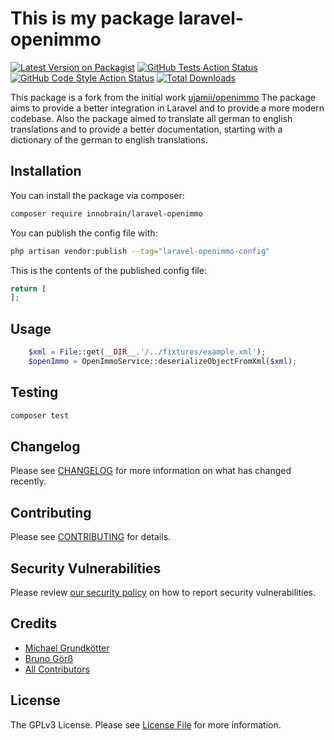 # This is my package laravel-openimmo

[![Latest Version on Packagist](https://img.shields.io/packagist/v/innobrain/laravel-openimmo.svg?style=flat-square)](https://packagist.org/packages/innobrain/laravel-openimmo)
[![GitHub Tests Action Status](https://img.shields.io/github/actions/workflow/status/innobraingmbh/laravel-openimmo/tests.yml?branch=main&label=tests&style=flat-square)](https://github.com/innobraingmbh/laravel-openimmo/actions/workflows/tests.yml?query=branch%3Amain)
[![GitHub Code Style Action Status](https://img.shields.io/github/actions/workflow/status/innobraingmbh/laravel-openimmo/code-style.yml?branch=main&label=code%20style&style=flat-square)](https://github.com/innobraingmbh/laravel-openimmo/actions/workflows/code-style.yml?query=branch%3Amain)
[![Total Downloads](https://img.shields.io/packagist/dt/innobrain/laravel-openimmo.svg?style=flat-square)](https://packagist.org/packages/innobrain/laravel-openimmo)

This package is a fork from the initial work [ujamii/openimmo](https://github.com/ujamii/openimmo)
The package aims to provide a better integration in Laravel and to provide a more modern codebase.
Also the package aimed to translate all german to english translations and to provide a better documentation, starting with a dictionary of the german to english translations.

## Installation

You can install the package via composer:

```bash
composer require innobrain/laravel-openimmo
```

You can publish the config file with:

```bash
php artisan vendor:publish --tag="laravel-openimmo-config"
```

This is the contents of the published config file:

```php
return [
];
```

## Usage

```php
    $xml = File::get(__DIR__.'/../fixtures/example.xml');
    $openImmo = OpenImmoService::deserializeObjectFromXml($xml);
```

## Testing

```bash
composer test
```

## Changelog

Please see [CHANGELOG](CHANGELOG.md) for more information on what has changed recently.

## Contributing

Please see [CONTRIBUTING](CONTRIBUTING.md) for details.

## Security Vulnerabilities

Please review [our security policy](../../security/policy) on how to report security vulnerabilities.

## Credits

- [Michael Grundkötter](https://github.com/mgrundkoetter)
- [Bruno Görß](https://github.com/Innobrain)
- [All Contributors](../../contributors)

## License

The GPLv3 License. Please see [License File](LICENSE.md) for more information.
